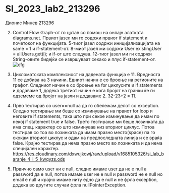 # SI_2023_lab2_213296

Дионис Минев 213296

2. Control Flow Graph-от го цртав со помош на онлајн алатката diagrams.net.
   Првиот јазел ми го содржи првиот if statement и почетокот на функцијата.
   5-тиот јазел содржи иницијализацијата на same = 1 и if-statement-от.
   8-миот јазел ми содржи User existingUser = allUsers.get(i); и if-от што следува.
   12-тиот јазел ми ги содржи String-овите бидејќи се извршуваат секако и плус if-statement-от.
   ![cfg](https://res.cloudinary.com/dxwujkowj/image/upload/v1685098319/CFG_gm0r9e.jpg)

3. Цикломатската комплексност на дадената функција е 11. Вредноста 11 се добива на 3 начини. Едниот начин е со броење на регионите на графот.
   Следниот начин е со броење на for циклусите и if statements и додаваме 1, додека третиот начин е кога бројот на гранки ќе ги одземеме од 
   бројот на јазли и додаваме 2. 32-23+2 = 11.

4. Прво тестирав со user==null за да го обележам делот со exception. Следно тестирање ми беше со изминување на првиот for loop и неговите 
   if statements, така што при секое изминување да имам по некој if statement true и false. Трето тестирање ми беше лозинката да има спец. 
   карактер со што изминував низ вториот циклус. Потоа тестирав со тоа во лозинката да имам празно место(space) па го скокам вториот 
   циклус и одам на предпоследната линија и се враќа false. Крајно тестирав да нема празно место во лозинката и да нема специјален карактер. 
   https://res.cloudinary.com/dxwujkowj/raw/upload/v1685105326/si_lab_baranje_4_i_5_kwqyzs.ods

5. Првично само user ни е null, следно имаме user да не е null а password да е null, потоа имаме user не е null и password не е null
   но email е null и крајно имаме ниту едно да е null и не фрла exception, додека во другите случаи фрла nullPointerException.
